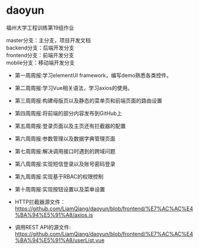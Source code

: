 # daoyun
福州大学工程训练第19组作业

master分支：主分支，项目开发文档  
backend分支：后端开发分支  
frontend分支：前端开发分支  
mobile分支：移动端开发分支
+ 第一周周报:学习elementUI framework，编写demo熟悉各类控件。
+ 第二周周报:学习Vue相关语法，学习axios的使用。
+ 第三周周报:构建母版页以及静态的菜单页和前端页面的路由设置
+ 第四周周报:将前端的部分内容发布到GitHub上
+ 第五周周报:登录页面以及主页还有拦截器的配置
+ 第六周周报:参数管理以及数据字典管理页面
+ 第七周周报:解决调用接口时遇到的跨域问题
+ 第八周周报:实现短信登录以及账号密码登录
+ 第九周周报:实现基于RBAC的权限控制
+ 第十周周报:实现按钮设置以及菜单设置


+ HTTP拦截器源文件：https://github.com/LiamQiang/daoyun/blob/frontend/%E7%AC%AC%E4%BA%94%E5%91%A8/axios.js
+ 调用REST API的源文件: https://github.com/LiamQiang/daoyun/blob/frontend/%E7%AC%AC%E4%BA%94%E5%91%A8/userList.vue
